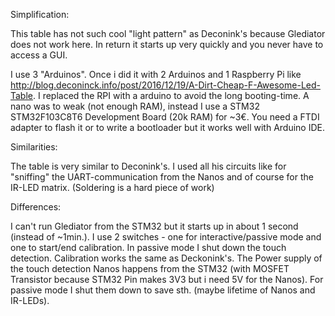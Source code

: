 Simplification:

This table has not such cool "light pattern" as Deconink's because Glediator does not work here.
In return it starts up very quickly and you never have to access a GUI. 

I use 3 "Arduinos". Once i did it with 2 Arduinos and 1 Raspberry Pi like http://blog.deconinck.info/post/2016/12/19/A-Dirt-Cheap-F-Awesome-Led-Table. 
I replaced the RPI with a arduino to avoid the long booting-time. A nano was to weak (not enough RAM), instead I use a STM32 STM32F103C8T6 Development Board (20k RAM) for ~3€. You need a FTDI adapter to flash it or to write a bootloader but it works well with Arduino IDE.


Similarities:


The table is very similar to Deconink's. 
I used all his circuits like for "sniffing" the UART-communication from the Nanos and of course for the IR-LED matrix.
(Soldering is a hard piece of work)


Differences:


I can't run Glediator from the STM32 but it starts up in about 1 second (instead of ~1min.).
I use 2 switches - one for interactive/passive mode and one to start/end calibration. 
In passive mode I shut down the touch detection. Calibration works the same as Deckonink's. 
The Power supply of the touch detection Nanos happens from the STM32 (with MOSFET Transistor because STM32 Pin makes 3V3 but i need 5V for the Nanos). 
For passive mode I shut them down to save sth. (maybe lifetime of Nanos and IR-LEDs).

